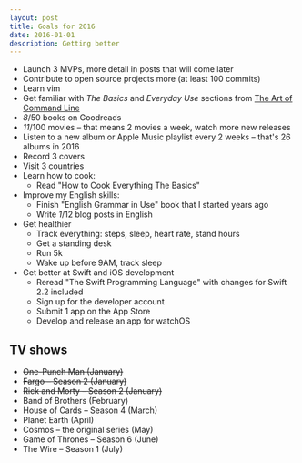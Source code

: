 ```yaml
---
layout: post
title: Goals for 2016
date: 2016-01-01
description: Getting better
---
```


- Launch 3 MVPs, more detail in posts that will come later
- Contribute to open source projects more (at least 100 commits)
- Learn vim
- Get familiar with _The Basics_ and _Everyday Use_ sections from [The Art of Command Line](https://github.com/jlevy/the-art-of-command-line)
- _8_/50 books on Goodreads
- _11_/100 movies – that means 2 movies a week, watch more new releases
- Listen to a new album or Apple Music playlist every 2 weeks – that's 26 albums in 2016
- Record 3 covers
- Visit 3 countries
- Learn how to cook:
  - Read "How to Cook Everything The Basics"
- Improve my English skills:
  - Finish "English Grammar in Use" book that I started years ago
  - Write _1_/12 blog posts in English
- Get healthier
  - Track everything: steps, sleep, heart rate, stand hours
  - Get a standing desk
  - Run 5k
  - Wake up before 9AM, track sleep
- Get better at Swift and iOS development
  - Reread "The Swift Programming Language" with changes for Swift 2.2 included
  - Sign up for the developer account
  - Submit 1 app on the App Store
  - Develop and release an app for watchOS


## TV shows
- ~~One-Punch Man (January)~~
- ~~Fargo – Season 2 (January)~~
- ~~Rick and Morty – Season 2 (January)~~
- Band of Brothers (February)
- House of Cards – Season 4 (March)
- Planet Earth (April)
- Cosmos – the original series (May)
- Game of Thrones – Season 6 (June)
- The Wire – Season 1 (July)
